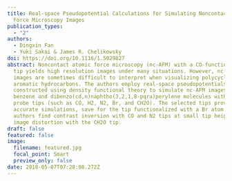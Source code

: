 ```yaml
---
title: Real-space Pseudopotential Calculations for Simulating Noncontact Atomic
  Force Microscopy Images
publication_types:
  - "2"
authors:
  - Dingxin Fan
  - Yuki Sakai & James R. Chelikowsky
doi: https://doi.org/10.1116/1.5029827
abstract: Noncontact atomic force microscopy (nc-AFM) with a CO-functionalized
  tip yields high resolution images under many situations. However, nc-AFM
  images are sometimes difficult to interpret when visualizing polycyclic
  aromatic hydrocarbons. The authors employ real-space pseudopotentials
  constructed using density functional theory to simulate nc-AFM images of
  benzene and dibenzo(cd,n)naphtho(3,2,1,8-pqra)perylene molecules with selected
  probe tips (such as CO, H2, N2, Br, and CH2O). The selected tips provide
  accurate simulations, save for the tip functionalized with a Br atom. The
  authors find contrast inversion with CO and N2 tips at small tip heights and
  image distortion with the CH2O tip.
draft: false
featured: false
image:
  filename: featured.jpg
  focal_point: Smart
  preview_only: false
date: 2018-05-07T07:28:08.272Z
---
```

